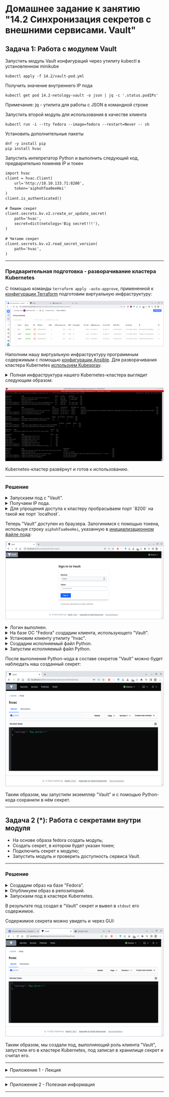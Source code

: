 # Домашнее задание к занятию "14.2 Синхронизация секретов с внешними сервисами. Vault"

## Задача 1: Работа с модулем Vault

Запустить модуль Vault конфигураций через утилиту kubectl в установленном minikube

```
kubectl apply -f 14.2/vault-pod.yml
```

Получить значение внутреннего IP пода

```
kubectl get pod 14.2-netology-vault -o json | jq -c '.status.podIPs'
```

Примечание: jq - утилита для работы с JSON в командной строке

Запустить второй модуль для использования в качестве клиента

```
kubectl run -i --tty fedora --image=fedora --restart=Never -- sh
```

Установить дополнительные пакеты

```
dnf -y install pip
pip install hvac
```

Запустить интепретатор Python и выполнить следующий код, предварительно
поменяв IP и токен

```
import hvac
client = hvac.Client(
    url='http://10.10.133.71:8200',
    token='aiphohTaa0eeHei'
)
client.is_authenticated()

# Пишем секрет
client.secrets.kv.v2.create_or_update_secret(
    path='hvac',
    secret=dict(netology='Big secret!!!'),
)

# Читаем секрет
client.secrets.kv.v2.read_secret_version(
    path='hvac',
)
```

---

### Предварительная подготовка - разворачивание кластера Kubernetes

С помощью команды `terraform apply -auto-approve`, примененной к [конфигурации Terraform](./terraform/main.tf)
подготовим виртуальную инфраструктуру:

![](./images/homework/yc_vms_3.png)

Наполним нашу виртуальную инфраструктуру программным содержимым с помощью [конфигурации Ansible](./infrastructure/site.yaml).
Для разворачивания кластера Kubernetes [используем Kubespray](./infrastructure/playbooks/mount-cluster.ansible.yaml).

<details>
  <summary>Полная инфраструктура нашего Kubernetes-кластера выглядит следующим образом:</summary>

````bash
$ kubectl get cm,sts,svc,deploy,rs,po,pv,pvc,ep -A --field-selector metadata.namespace!=kube-system -o wide --show-labels 
NAMESPACE              NAME                                      DATA   AGE    LABELS
default                configmap/kube-root-ca.crt                1      10d    <none>
infra-sec              configmap/kube-root-ca.crt                1      2d1h   <none>
kube-node-lease        configmap/kube-root-ca.crt                1      10d    <none>
kube-public            configmap/cluster-info                    1      10d    <none>
kube-public            configmap/kube-root-ca.crt                1      10d    <none>
kubernetes-dashboard   configmap/kube-root-ca.crt                1      10d    <none>
kubernetes-dashboard   configmap/kubernetes-dashboard-settings   0      10d    k8s-app=kubernetes-dashboard

NAMESPACE   NAME                                                 READY   AGE   CONTAINERS               IMAGES                                                LABELS
default     statefulset.apps/nfs-server-nfs-server-provisioner   1/1     10d   nfs-server-provisioner   quay.io/kubernetes_incubator/nfs-provisioner:v2.3.0   app.kubernetes.io/managed-by=Helm,app=nfs-server-provisioner,chart=nfs-server-provisioner-1.1.3,heritage=Helm,release=nfs-server

NAMESPACE              NAME                                        TYPE        CLUSTER-IP     EXTERNAL-IP   PORT(S)                                                                                                     AGE   SELECTOR                                        LABELS
default                service/kubernetes                          ClusterIP   10.32.0.1      <none>        443/TCP                                                                                                     10d   <none>                                          component=apiserver,provider=kubernetes
default                service/nfs-server-nfs-server-provisioner   ClusterIP   10.32.172.74   <none>        2049/TCP,2049/UDP,32803/TCP,32803/UDP,20048/TCP,20048/UDP,875/TCP,875/UDP,111/TCP,111/UDP,662/TCP,662/UDP   10d   app=nfs-server-provisioner,release=nfs-server   app.kubernetes.io/managed-by=Helm,app=nfs-server-provisioner,chart=nfs-server-provisioner-1.1.3,heritage=Helm,release=nfs-server
kubernetes-dashboard   service/dashboard-metrics-scraper           ClusterIP   10.32.157.8    <none>        8000/TCP                                                                                                    10d   k8s-app=dashboard-metrics-scraper               k8s-app=dashboard-metrics-scraper
kubernetes-dashboard   service/kubernetes-dashboard                ClusterIP   10.32.74.67    <none>        443/TCP                                                                                                     10d   k8s-app=kubernetes-dashboard                    k8s-app=kubernetes-dashboard

NAMESPACE              NAME                                        READY   UP-TO-DATE   AVAILABLE   AGE   CONTAINERS                  IMAGES                                SELECTOR                            LABELS
kubernetes-dashboard   deployment.apps/dashboard-metrics-scraper   1/1     1            1           10d   dashboard-metrics-scraper   kubernetesui/metrics-scraper:v1.0.8   k8s-app=dashboard-metrics-scraper   k8s-app=dashboard-metrics-scraper
kubernetes-dashboard   deployment.apps/kubernetes-dashboard        1/1     1            1           10d   kubernetes-dashboard        kubernetesui/dashboard:v2.6.1         k8s-app=kubernetes-dashboard        k8s-app=kubernetes-dashboard

NAMESPACE              NAME                                                  DESIRED   CURRENT   READY   AGE   CONTAINERS                  IMAGES                                SELECTOR                                                        LABELS
kubernetes-dashboard   replicaset.apps/dashboard-metrics-scraper-8c47d4b5d   1         1         1       10d   dashboard-metrics-scraper   kubernetesui/metrics-scraper:v1.0.8   k8s-app=dashboard-metrics-scraper,pod-template-hash=8c47d4b5d   k8s-app=dashboard-metrics-scraper,pod-template-hash=8c47d4b5d
kubernetes-dashboard   replicaset.apps/kubernetes-dashboard-6c75475678       1         1         1       10d   kubernetes-dashboard        kubernetesui/dashboard:v2.6.1         k8s-app=kubernetes-dashboard,pod-template-hash=6c75475678       k8s-app=kubernetes-dashboard,pod-template-hash=6c75475678

NAMESPACE              NAME                                            READY   STATUS      RESTARTS        AGE   IP               NODE    NOMINATED NODE   READINESS GATES   LABELS
default                pod/nfs-server-nfs-server-provisioner-0         1/1     Running     16 (148m ago)   10d   10.200.104.23    node2   <none>           <none>            app=nfs-server-provisioner,chart=nfs-server-provisioner-1.1.3,controller-revision-hash=nfs-server-nfs-server-provisioner-64bd6d7f65,heritage=Helm,release=nfs-server,statefulset.kubernetes.io/pod-name=nfs-server-nfs-server-provisioner-0
infra-sec              pod/14.2-netology-vault                         1/1     Running     1 (147m ago)    25h   10.200.166.190   node1   <none>           <none>            <none>
infra-sec              pod/vault-test                                  0/1     Completed   0               13m   10.200.104.50    node2   <none>           <none>            <none>
kubernetes-dashboard   pod/dashboard-metrics-scraper-8c47d4b5d-hjzvq   1/1     Running     14 (147m ago)   10d   10.200.166.191   node1   <none>           <none>            k8s-app=dashboard-metrics-scraper,pod-template-hash=8c47d4b5d
kubernetes-dashboard   pod/kubernetes-dashboard-6c75475678-phbqw       1/1     Running     20 (148m ago)   10d   10.200.104.29    node2   <none>           <none>            k8s-app=kubernetes-dashboard,pod-template-hash=6c75475678

NAMESPACE              NAME                                                        ENDPOINTS                                                             AGE   LABELS
default                endpoints/cluster.local-nfs-server-nfs-server-provisioner   <none>                                                                10d   <none>
default                endpoints/kubernetes                                        10.240.0.11:6443                                                      10d   endpointslice.kubernetes.io/skip-mirror=true
default                endpoints/nfs-server-nfs-server-provisioner                 10.200.104.23:20048,10.200.104.23:662,10.200.104.23:111 + 9 more...   10d   app.kubernetes.io/managed-by=Helm,app=nfs-server-provisioner,chart=nfs-server-provisioner-1.1.3,heritage=Helm,release=nfs-server
kubernetes-dashboard   endpoints/dashboard-metrics-scraper                         10.200.166.191:8000                                                   10d   k8s-app=dashboard-metrics-scraper
kubernetes-dashboard   endpoints/kubernetes-dashboard                              10.200.104.29:8443                                                    10d   k8s-app=kubernetes-dashboard
````

</details>

![](./images/homework/kuber_cluster_all.png)

Kubernetes-кластер развёрнут и готов к использованию.

---

### Решение

<details>
  <summary>Запускаем под с "Vault".</summary>

````bash
$ kubectl apply -f ./vault/vault-pod.yaml 
pod/14.2-netology-vault created
````

</details>

<details>
  <summary>Получаем IP пода.</summary>

````bash
$ kubectl get pod/14.2-netology-vault -o json | jq -c '.status.podIPs'
[{"ip":"10.200.166.188"}]
````

> Или проще:
> ````bash
> $ kubectl get pod/14.2-netology-vault -o wide
> NAME                  READY   STATUS    RESTARTS   AGE   IP               NODE    NOMINATED NODE   READINESS GATES
> 14.2-netology-vault   1/1     Running   0          18m   10.200.166.188   node1   <none>           <none>
> ````

</details>

<details>
  <summary>Для упрощения доступа к кластеру пробрасываем порт `8200` на такой же порт `localhost`.</summary>

````bash
$ kubectl port-forward pod/14.2-netology-vault 8200:8200
Forwarding from 127.0.0.1:8200 -> 8200
Forwarding from [::1]:8200 -> 8200
Handling connection for 8200
...
````

</details>

Теперь "Vault" доступен из браузера. Залогинимся с помощью токена, используя строку `aiphohTaa0eeHei`, указанную
в [инициализационном файле пода](./vault/vault-pod.yaml):

![](images/homework/vault_login.png)

<details>
  <summary>Логин выполнен.</summary>

![](images/homework/vault_logged_in.png)

</details>

<details>
  <summary>На базе ОС "Fedora" создадим клиента, использующего "Vault".</summary>

Для этого запустим контейнер на основе образа ОС "Fedora":

````bash
$ kubectl run -i --tty fedora --image=fedora --restart=Never -- sh
If you don't see a command prompt, try pressing enter.
sh-5.1# cat /etc/os-release
NAME="Fedora Linux"
VERSION="37 (Container Image)"
ID=fedora
VERSION_ID=37
VERSION_CODENAME=""
PLATFORM_ID="platform:f37"
PRETTY_NAME="Fedora Linux 37 (Container Image)"
ANSI_COLOR="0;38;2;60;110;180"
LOGO=fedora-logo-icon
CPE_NAME="cpe:/o:fedoraproject:fedora:37"
DEFAULT_HOSTNAME="fedora"
HOME_URL="https://fedoraproject.org/"
DOCUMENTATION_URL="https://docs.fedoraproject.org/en-US/fedora/f37/system-administrators-guide/"
SUPPORT_URL="https://ask.fedoraproject.org/"
BUG_REPORT_URL="https://bugzilla.redhat.com/"
REDHAT_BUGZILLA_PRODUCT="Fedora"
REDHAT_BUGZILLA_PRODUCT_VERSION=37
REDHAT_SUPPORT_PRODUCT="Fedora"
REDHAT_SUPPORT_PRODUCT_VERSION=37
VARIANT="Container Image"
VARIANT_ID=container
````

> В данном дистрибутиве используется версия `Python 3.11.0`:
> ````bash
> sh-5.1# python3 --version
> Python 3.11.0
> ````

</details>

<details>
  <summary>Установим клиенту утилиту "hvac".</summary>

Сначала установим менеджер пакетов "pip" и затем с его помощью утилиту "hvac",
являющуюся Python-клиентом для "Vault":
````bash
sh-5.1# dnf -y install pip
Fedora 37 - x86_64                                                                                                                                                                                      6.2 MB/s |  64 MB     00:10    
Fedora 37 openh264 (From Cisco) - x86_64                                                                                                                                                                1.3 kB/s | 2.5 kB     00:01    
Fedora Modular 37 - x86_64                                                                                                                                                                              4.6 MB/s | 3.0 MB     00:00    
Fedora 37 - x86_64 - Updates                                                                                                                                                                            6.1 MB/s |  14 MB     00:02    
Fedora Modular 37 - x86_64 - Updates                                                                                                                                                                    5.8 MB/s | 3.7 MB     00:00    
Last metadata expiration check: 0:00:01 ago on Tue Nov 22 13:45:57 2022.
Dependencies resolved.
========================================================================================================================================================================================================================================
 Package                                                        Architecture                                       Version                                                     Repository                                          Size
========================================================================================================================================================================================================================================
Installing:
 python3-pip                                                    noarch                                             22.2.2-2.fc37                                               fedora                                             3.1 M
Installing weak dependencies:
 libxcrypt-compat                                               x86_64                                             4.4.28-3.fc37                                               fedora                                              89 k
 python3-setuptools                                             noarch                                             62.6.0-2.fc37                                               fedora                                             1.6 M

Transaction Summary
========================================================================================================================================================================================================================================
Install  3 Packages

Total download size: 4.8 M
Installed size: 23 M
Downloading Packages:
(1/3): libxcrypt-compat-4.4.28-3.fc37.x86_64.rpm                                                                                                                                                        741 kB/s |  89 kB     00:00    
(2/3): python3-setuptools-62.6.0-2.fc37.noarch.rpm                                                                                                                                                      9.3 MB/s | 1.6 MB     00:00    
(3/3): python3-pip-22.2.2-2.fc37.noarch.rpm                                                                                                                                                             9.7 MB/s | 3.1 MB     00:00    
----------------------------------------------------------------------------------------------------------------------------------------------------------------------------------------------------------------------------------------
Total                                                                                                                                                                                                   8.2 MB/s | 4.8 MB     00:00     
Running transaction check
Transaction check succeeded.
Running transaction test
Transaction test succeeded.
Running transaction
  Preparing        :                                                                                                                                                                                                                1/1 
  Installing       : python3-setuptools-62.6.0-2.fc37.noarch                                                                                                                                                                        1/3 
  Installing       : libxcrypt-compat-4.4.28-3.fc37.x86_64                                                                                                                                                                          2/3 
  Installing       : python3-pip-22.2.2-2.fc37.noarch                                                                                                                                                                               3/3 
  Running scriptlet: python3-pip-22.2.2-2.fc37.noarch                                                                                                                                                                               3/3 
  Verifying        : libxcrypt-compat-4.4.28-3.fc37.x86_64                                                                                                                                                                          1/3 
  Verifying        : python3-pip-22.2.2-2.fc37.noarch                                                                                                                                                                               2/3 
  Verifying        : python3-setuptools-62.6.0-2.fc37.noarch                                                                                                                                                                        3/3 

Installed:
  libxcrypt-compat-4.4.28-3.fc37.x86_64                                         python3-pip-22.2.2-2.fc37.noarch                                         python3-setuptools-62.6.0-2.fc37.noarch                                        

Complete!
sh-5.1# pip install hvac
Collecting hvac
  Downloading hvac-1.0.2-py3-none-any.whl (143 kB)
     ━━━━━━━━━━━━━━━━━━━━━━━━━━━━━━━━━━━━━━━━ 143.5/143.5 kB 2.7 MB/s eta 0:00:00
Collecting pyhcl<0.5.0,>=0.4.4
  Downloading pyhcl-0.4.4.tar.gz (61 kB)
     ━━━━━━━━━━━━━━━━━━━━━━━━━━━━━━━━━━━━━━━━ 61.1/61.1 kB 4.6 MB/s eta 0:00:00
  Installing build dependencies ... done
  Getting requirements to build wheel ... done
  Preparing metadata (pyproject.toml) ... done
Collecting requests<3.0.0,>=2.27.1
  Downloading requests-2.28.1-py3-none-any.whl (62 kB)
     ━━━━━━━━━━━━━━━━━━━━━━━━━━━━━━━━━━━━━━━━ 62.8/62.8 kB 2.9 MB/s eta 0:00:00
Collecting charset-normalizer<3,>=2
  Downloading charset_normalizer-2.1.1-py3-none-any.whl (39 kB)
Collecting idna<4,>=2.5
  Downloading idna-3.4-py3-none-any.whl (61 kB)
     ━━━━━━━━━━━━━━━━━━━━━━━━━━━━━━━━━━━━━━━━ 61.5/61.5 kB 6.0 MB/s eta 0:00:00
Collecting urllib3<1.27,>=1.21.1
  Downloading urllib3-1.26.12-py2.py3-none-any.whl (140 kB)
     ━━━━━━━━━━━━━━━━━━━━━━━━━━━━━━━━━━━━━━━━ 140.4/140.4 kB 11.7 MB/s eta 0:00:00
Collecting certifi>=2017.4.17
  Downloading certifi-2022.9.24-py3-none-any.whl (161 kB)
     ━━━━━━━━━━━━━━━━━━━━━━━━━━━━━━━━━━━━━━━━ 161.1/161.1 kB 15.3 MB/s eta 0:00:00
Building wheels for collected packages: pyhcl
  Building wheel for pyhcl (pyproject.toml) ... done
  Created wheel for pyhcl: filename=pyhcl-0.4.4-py3-none-any.whl size=50127 sha256=f0828e9d181a6ab58d0ea69e5700208da5b083891fa265dde7fd3362af748dab
  Stored in directory: /root/.cache/pip/wheels/e4/f4/3a/691e55b36281820a2e2676ffd693a7f7a068fab60d89353d74
Successfully built pyhcl
Installing collected packages: pyhcl, urllib3, idna, charset-normalizer, certifi, requests, hvac
Successfully installed certifi-2022.9.24 charset-normalizer-2.1.1 hvac-1.0.2 idna-3.4 pyhcl-0.4.4 requests-2.28.1 urllib3-1.26.12
WARNING: Running pip as the 'root' user can result in broken permissions and conflicting behaviour with the system package manager. It is recommended to use a virtual environment instead: https://pip.pypa.io/warnings/venv
sh-5.1# 
````

</details>

<details>
  <summary>Создадим исполняемый файл Python.</summary>

Используя ssh-соединение с нашим экземляром "Fedora" создадим файл
[vault_test.py](./docker/vault_test.py),
имеющий следующее содержимое:
````python
import json
import hvac
import os

def main():
    env_url = os.environ['url']
    env_token = os.environ['token']
    env_write = os.getenv('write', 'False').lower() in ('true', '1', 't')

    print("Authenticating client to URL(token): " + env_url + "('" + env_token + "') for "
          + ("writing" if env_write else "reading"))

    client = hvac.Client(
        url=env_url,
        token=env_token
    )

    is_authenticated = client.is_authenticated()
    if not is_authenticated:
        print("Client is not authenticated!")
        return

    print("Client is authenticated: " + str(client.is_authenticated()))

    # Write secret
    if env_write:
        print("Writing secret...")
        client.secrets.kv.v2.create_or_update_secret(
            path='hvac',
            secret=dict(netology='Big secret!!!'),
        )

    print("Reading secret...")
    secret = client.secrets.kv.v2.read_secret_version(
        path='hvac',
    )
    print("Secret is: " + json.dumps(secret, indent=2))
````

> Здесь параметр `env_url` - это переданный через переменную окружения `url` URL нашего пода, обслуживающего "Vault",
> a параметр `env_token` - это переданная через переменную окружения `token` последовательность символов,
> заданная в качестве токена в [инициализационном файле пода](./vault/vault-pod.yaml)
> (используя её же мы ранее залогинились в "Vault" через браузер).
> 
> ПРИМЕЧАНИЕ: Мы использовали передачу параметров через переменные окружения с целью унификации
> файла [vault_test.py](./docker/vault_test.py) для запуска его как скрипта, так и для запуска в контейнере. 

</details>

<details>
  <summary>Запустим исполняемый файл Python.</summary>

Используя ssh-соединение с нашим экземляром "Fedora" зададим переменные окружения,
а затем командой `python3 vault_test.py` запустим файл [vault_test.py](./docker/vault_test.py) на выполнение:
````bash
sh-5.1# export url=http://10.200.166.188:8200
sh-5.1# export token=aiphohTaa0eeHei
sh-5.1# python3 vault_test.py
````

</details>

После выполнения Python-кода в составе секретов "Vault" можно будет наблюдать наш созданный секрет:

![](images/homework/vault_secret_created.png)

Таким образом, мы запустили экземпляр "Vault" и с помощью Python-кода сохранили в нём секрет.

---

## Задача 2 (*): Работа с секретами внутри модуля

* На основе образа fedora создать модуль;
* Создать секрет, в котором будет указан токен;
* Подключить секрет к модулю;
* Запустить модуль и проверить доступность сервиса Vault.

---

### Решение

<details>
  <summary>Создадим образ на базе "Fedora".</summary>

Используя [Dockerfile](./docker/Dockerfile) собираем образ:
````bash
$ docker build -t olezhuravlev/vault_test:1.0.0 .
Sending build context to Docker daemon  4.096kB
Step 1/5 : FROM fedora
 ---> d1cd7f8c89a9
Step 2/5 : RUN dnf -y install pip && pip install hvac
 ---> Running in 171b50e9195f
Fedora 37 - x86_64                              3.2 MB/s |  64 MB     00:20    
Fedora 37 openh264 (From Cisco) - x86_64        1.3 kB/s | 2.5 kB     00:01    
Fedora Modular 37 - x86_64                      763 kB/s | 3.0 MB     00:04    
Fedora 37 - x86_64 - Updates                    5.9 MB/s |  14 MB     00:02    
Fedora Modular 37 - x86_64 - Updates            1.3 MB/s | 3.7 MB     00:02    
Dependencies resolved.
================================================================================
 Package                  Architecture Version               Repository    Size
================================================================================
Installing:
 python3-pip              noarch       22.2.2-2.fc37         fedora       3.1 M
Installing weak dependencies:
 libxcrypt-compat         x86_64       4.4.28-3.fc37         fedora        89 k
 python3-setuptools       noarch       62.6.0-2.fc37         fedora       1.6 M

Transaction Summary
================================================================================
Install  3 Packages

Total download size: 4.8 M
Installed size: 23 M
Downloading Packages:
(1/3): libxcrypt-compat-4.4.28-3.fc37.x86_64.rp 315 kB/s |  89 kB     00:00    
(2/3): python3-setuptools-62.6.0-2.fc37.noarch. 1.4 MB/s | 1.6 MB     00:01    
(3/3): python3-pip-22.2.2-2.fc37.noarch.rpm     650 kB/s | 3.1 MB     00:04    
--------------------------------------------------------------------------------
Total                                           934 kB/s | 4.8 MB     00:05     
Running transaction check
Transaction check succeeded.
Running transaction test
Transaction test succeeded.
Running transaction
  Preparing        :                                                        1/1 
  Installing       : python3-setuptools-62.6.0-2.fc37.noarch                1/3 
  Installing       : libxcrypt-compat-4.4.28-3.fc37.x86_64                  2/3 
  Installing       : python3-pip-22.2.2-2.fc37.noarch                       3/3 
  Running scriptlet: python3-pip-22.2.2-2.fc37.noarch                       3/3 
  Verifying        : libxcrypt-compat-4.4.28-3.fc37.x86_64                  1/3 
  Verifying        : python3-pip-22.2.2-2.fc37.noarch                       2/3 
  Verifying        : python3-setuptools-62.6.0-2.fc37.noarch                3/3 

Installed:
  libxcrypt-compat-4.4.28-3.fc37.x86_64      python3-pip-22.2.2-2.fc37.noarch   
  python3-setuptools-62.6.0-2.fc37.noarch   

Complete!
Collecting hvac
  Downloading hvac-1.0.2-py3-none-any.whl (143 kB)
     ━━━━━━━━━━━━━━━━━━━━━━━━━━━━━━━━━━━━━ 143.5/143.5 kB 694.9 kB/s eta 0:00:00
Collecting pyhcl<0.5.0,>=0.4.4
  Downloading pyhcl-0.4.4.tar.gz (61 kB)
     ━━━━━━━━━━━━━━━━━━━━━━━━━━━━━━━━━━━━━━━━ 61.1/61.1 kB 2.0 MB/s eta 0:00:00
  Installing build dependencies: started
  Installing build dependencies: finished with status 'done'
  Getting requirements to build wheel: started
  Getting requirements to build wheel: finished with status 'done'
  Preparing metadata (pyproject.toml): started
  Preparing metadata (pyproject.toml): finished with status 'done'
Collecting requests<3.0.0,>=2.27.1
  Downloading requests-2.28.1-py3-none-any.whl (62 kB)
     ━━━━━━━━━━━━━━━━━━━━━━━━━━━━━━━━━━━━━━━━ 62.8/62.8 kB 2.2 MB/s eta 0:00:00
Collecting charset-normalizer<3,>=2
  Downloading charset_normalizer-2.1.1-py3-none-any.whl (39 kB)
Collecting idna<4,>=2.5
  Downloading idna-3.4-py3-none-any.whl (61 kB)
     ━━━━━━━━━━━━━━━━━━━━━━━━━━━━━━━━━━━━━━━━ 61.5/61.5 kB 2.7 MB/s eta 0:00:00
Collecting urllib3<1.27,>=1.21.1
  Downloading urllib3-1.26.12-py2.py3-none-any.whl (140 kB)
     ━━━━━━━━━━━━━━━━━━━━━━━━━━━━━━━━━━━━━ 140.4/140.4 kB 704.7 kB/s eta 0:00:00
Collecting certifi>=2017.4.17
  Downloading certifi-2022.9.24-py3-none-any.whl (161 kB)
     ━━━━━━━━━━━━━━━━━━━━━━━━━━━━━━━━━━━━━━━ 161.1/161.1 kB 1.6 MB/s eta 0:00:00
Building wheels for collected packages: pyhcl
  Building wheel for pyhcl (pyproject.toml): started
  Building wheel for pyhcl (pyproject.toml): finished with status 'done'
  Created wheel for pyhcl: filename=pyhcl-0.4.4-py3-none-any.whl size=50127 sha256=9212ee312c0a0c548db9b7e55dd30b28ae62d370d6a711a91e82fe017eb57708
  Stored in directory: /root/.cache/pip/wheels/e4/f4/3a/691e55b36281820a2e2676ffd693a7f7a068fab60d89353d74
Successfully built pyhcl
Installing collected packages: pyhcl, urllib3, idna, charset-normalizer, certifi, requests, hvac
Successfully installed certifi-2022.9.24 charset-normalizer-2.1.1 hvac-1.0.2 idna-3.4 pyhcl-0.4.4 requests-2.28.1 urllib3-1.26.12
WARNING: Running pip as the 'root' user can result in broken permissions and conflicting behaviour with the system package manager. It is recommended to use a virtual environment instead: https://pip.pypa.io/warnings/venv
Removing intermediate container 171b50e9195f
 ---> c05bba6ee7c0
Step 3/5 : COPY vault_test.py /
 ---> a83ea9a742c2
Step 4/5 : ENV write false
 ---> Running in ea4367e6fb04
Removing intermediate container ea4367e6fb04
 ---> d5658615132f
Step 5/5 : CMD python3 vault_test.py
 ---> Running in 1eae9764d546
Removing intermediate container 1eae9764d546
 ---> 143bca1510b7
Successfully built 143bca1510b7
Successfully tagged olezhuravlev/vault_test:1.0.0
````

</details>

<details>
  <summary>Опубликуем образ в репозиторий.</summary>

Логинимся в [публичный репозиторий](https://hub.docker.com/repository/docker/olezhuravlev/vault_test)
и отправляем в него созданный образ:
````bash
$ docker login                                   
Authenticating with existing credentials...
WARNING! Your password will be stored unencrypted in /home/oleg/.docker/config.json.
Configure a credential helper to remove this warning. See
https://docs.docker.com/engine/reference/commandline/login/#credentials-store

Login Succeeded

$ docker push olezhuravlev/vault_test:1.0.0      
The push refers to repository [docker.io/olezhuravlev/vault_test]
b6e70a4c133c: Layer already exists 
bed63162af20: Pushed 
a2747030d91b: Layer already exists 
1.0.0: digest: sha256:493cea0dac9648db0653efcd62712ff4b544e10826d4a2896ccceb61abc81f23 size: 949
````

![](images/homework/dockerhub_vault_test_image.png)

</details>

<details>
  <summary>Запускаем под в кластере Kubernetes.</summary>

В [конфигурационном файле](./vault/vault-test-pod.yaml) укажем требуемые параметры `url`, `token` и `write` после чего
запускаем под:
````bash
$ kubectl apply -f ./vault/vault-test-pod.yaml
pod/vault-test created
````

Запущенный под выполнился и перешел в статус "Completed":
````bash
$ kubectl get po -o wide
NAME                  READY   STATUS      RESTARTS       AGE   IP               NODE    NOMINATED NODE   READINESS GATES
14.2-netology-vault   1/1     Running     1 (134m ago)   25h   10.200.166.190   node1   <none>           <none>
vault-test            0/1     Completed   0              30s   10.200.104.50    node2   <none>           <none>
````

Проверим логи пода:
````bash
$ kubectl logs pod/vault-test
Authenticating client to URL(token): http://10.200.166.190:8200('aiphohTaa0eeHei') for writing
Client is authenticated: True
Writing secret...
Reading secret...
Secret is: {
  "request_id": "b721a8c6-13fd-dd05-9647-e1b8fe53a0d6",
  "lease_id": "",
  "renewable": false,
  "lease_duration": 0,
  "data": {
    "data": {
      "netology": "Big secret!!!"
    },
    "metadata": {
      "created_time": "2022-11-23T15:06:59.991627158Z",
      "custom_metadata": null,
      "deletion_time": "",
      "destroyed": false,
      "version": 1
    }
  },
  "wrap_info": null,
  "warnings": null,
  "auth": null
}
````

</details>

В результате под создал в "Vault" секрет и вывел в `stdout` его содержимое.

Содержимое секрета можно увидеть и через GUI:

![](images/homework/vault_secret_created_by_pod.png)

Таким образом, мы создали под, выполняющий роль клиента "Vault", запустили его в кластере Kubernetes,
под записал в хранилище секрет и считал его.

---

<details>
  <summary>Приложение 1 - Лекция</summary>

Объявление переменной пути к конфигурации (если ещё не объявлена):
````bash
$ export KUBECONFIG=~/.kube/config

$ echo $KUBECONFIG
/home/oleg/.kube/config
````

Создание пространства имен:
````bash
$ kubectl create ns infra-sec
````

Переключение на пространство имен infra-sec
````bash
$ kubens infra-sec
````

> Можно переключиться без использования kubens:
>
> ````bash
> $ kubectl config set-context --current --namespace=infra-sec
> Context "kubernetes-admin@cluster.local" modified.
> 
> $ kubectl config view --minify | grep namespace
> namespace: infra-sec
> ````

Применение конфигурации для создания ConfigMap:
````bash
$ kubectl apply -f ./manifests/00-cm.yaml
configmap/vault-config created

$ kubectl get cm
NAME               DATA   AGE
kube-root-ca.crt   1      10m
vault-config       1      3m15s
````

Применение конфигурации для создания StatefulSet:
````bash
$ kubectl apply -f ./manifests/01-ss.yaml
statefulset.apps/vault created

$ kubectl get sts
NAME    READY   AGE
vault   1/1     36sk
````

Применение конфигурации для создания Service:
````bash
$ kubectl apply -f ./manifests/02-svc.yaml
service/vault created

$ kubectl get svc
NAME    TYPE        CLUSTER-IP   EXTERNAL-IP   PORT(S)    AGE
vault   ClusterIP   None         <none>        8200/TCP   40s

$ kubectl get pvc -o wide
NAME                 STATUS   VOLUME                                     CAPACITY   ACCESS MODES   STORAGECLASS   AGE    VOLUMEMODE
vault-data-vault-0   Bound    pvc-a583d8d9-9eb5-4782-8431-96cdf439a13f   1Gi        RWO            nfs            119m   Filesystem

$ kubectl get pv -o wide
NAME                                       CAPACITY   ACCESS MODES   RECLAIM POLICY   STATUS   CLAIM                          STORAGECLASS   REASON   AGE    VOLUMEMODE
pvc-a583d8d9-9eb5-4782-8431-96cdf439a13f   1Gi        RWO            Delete           Bound    infra-sec/vault-data-vault-0   nfs                     119m   Filesystem
````

> Для доступа снаружи не будем выполнять проброс портов сервиса `vault` на localhost,
> а сразу создадим сервис типа NodePort:
> ````bash
> $ kubectl apply -f ./manifests/03-svc-nodeport.yaml
> service/vault-nodeport created
> 
> $ kubectl get svc
> NAME             TYPE       CLUSTER-IP      EXTERNAL-IP   PORT(S)          AGE
> vault-nodeport   NodePort   10.32.146.139   <none>        8200:31000/TCP   5m30s
> ````

> Для ускорения процесса установки "Vault" все конфигурации были собраны
> в один файл [vault.yaml](vault/vault.yaml).

Теперь под, представляющий "Vault", находится в рабочем состоянии:
````bash
$ kubectl get po -o wide
NAME      READY   STATUS    RESTARTS   AGE    IP               NODE    NOMINATED NODE   READINESS GATES
vault-0   1/1     Running   0          104s   10.200.166.150   node1   <none>           <none>
````

С этого момента доступ к Vault появляется, но сам Vault находится в "запечатанном" состоянии:

![](images/vault_up.png)

Для распечатывания Vault укажем общее количество ключей и количество ключей, необходимых для распечатывания:

![](images/vault_key_shares.png)

Vault инициализирован:

![](images/vault_inited.png)

И созданный набор ключей можно скачать в виде JSON-файла:

![](images/vault_keys_download.png)

После нажатия кнопки Unseal Vault следует последовательно ввести любые 3 ключа (используя форму base64):

|             1 of 3             |             2 of 3             |             3 of 3             |
|:------------------------------:|:------------------------------:|:------------------------------:|
| ![](images/vault_unseal_0.png) | ![](images/vault_unseal_1.png) | ![](images/vault_unseal_2.png) |

И ввести корневой токен (root token):

![](images/vault_unseal_3.png)

После этого Vault готов к использованию:

![](images/vault_unsealed.png)

### Включим метод аутентификации

На закладке Access в качестве метода авторизации:

![](images/vault_new_auth_method.png)

Выбираем "App Role":

![](images/vault_new_app_role.png)

Указываем путь для доступа через URL (оставим дефолтный `approle`):

![](images/vault_new_app_role_path.png)

Метод авторизации установлен:

![](images/vault_new_app_role_created.png)


### Создадим политику

Инициализируем  новое секретное хранилище, нажав кнопку "Enable new engine" на закладке "Secrets":

![](images/vault_secret_engine.png)

Затем выбираем "KV":

![](images/vault_secret_engine_kv.png)

И задаём URL-путь (здесь - `secrets`):

![](images/vault_secret_engine_path.png)

Секретное хранилище `secrets` создано:

![](images/vault_secret_storage_created.png)

Укажем URL, по которому расположен наш экземпляр Vault:
````bash
$ export VAULT_ADDR=http://158.160.36.213:31000

$ echo $VAULT_ADDR
http://158.160.36.213:31000
````

Укажем токен для доступа к Vault:
````bash
$ export VAULT_TOKEN=s.3ySA9R4xMoZL3xZBAFA65Ue1

$ echo $VAULT_TOKEN
s.3ySA9R4xMoZL3xZBAFA65Ue1
````

Добавим ключ в созданное хранилище:
````bash
$ vault kv put secrets/k11s/demo/app/nginx responseText="Hello from Vault"
========== Secret Path ==========
secrets/data/k11s/demo/app/nginx

======= Metadata =======
Key                Value
---                -----
created_time       2022-11-21T13:33:06.336956819Z
custom_metadata    <nil>
deletion_time      n/a
destroyed          false
version            1
````

Созданный ключ можно наблюдать через GUI:
![](images/vault_secret_key_created.png)

Также можно добраться до его значения:
![](images/vault_secret_key_value.png)

Создадим политику, указывающую, что по пути `secrets/data/k11s/demo/app/nginx` возможно только чтение:
````bash
$ vault policy write -tls-skip-verify nginx_conf_demo -<<EOF 
# Read-only permission on secrets stored at 'secrets/k11s/demo/app/nginx'
path "secrets/data/k11s/demo/app/nginx" {
  capabilities = [ "read" ]
}
EOF

Success! Uploaded policy: nginx_conf_demo
````

Созданную политику можно наблюдать в GUI на закладке "Policies":

![](images/vault_policy_created.png)

Также можно увидеть содержимое политики:

![](images/vault_policy_nginx_conf_demo.png)

### Создадим роль

Создадим роль, указав помимо прочих параметров применяемую политику "nginx_conf_demo":
````bash
$ vault write -tls-skip-verify auth/approle/role/nginx-demo \
  token_policies="nginx_conf_demo" \
  token_ttl=1h \
  token_max_ttl=4h \
  secret_id_bound_cidrs="0.0.0.0/0","127.0.0.1/32" \
  token_bound_cidrs="0.0.0.0/0","127.0.0.1/32" \
  secret_id_ttl=60m policies="nginx_conf_demo" \
  bind_secret_id=false

Success! Data written to: auth/approle/role/nginx-demo
````

Можно получить описание имеющейся роли:
````bash
$ vault read -tls-skip-verify auth/approle/role/nginx-demo
Key                        Value
---                        -----
bind_secret_id             false
local_secret_ids           false
policies                   [nginx_conf_demo]
secret_id_bound_cidrs      [0.0.0.0/0 127.0.0.1/32]
secret_id_num_uses         0
secret_id_ttl              1h
token_bound_cidrs          [0.0.0.0/0 127.0.0.1]
token_explicit_max_ttl     0s
token_max_ttl              4h
token_no_default_policy    false
token_num_uses             0
token_period               0s
token_policies             [nginx_conf_demo]
token_ttl                  1h
token_type                 default
````

Получаем идентификатор роли:
````bash
$ vault read -tls-skip-verify auth/approle/role/nginx-demo/role-id
Key        Value
---        -----
role_id    c823e94e-1cc0-ec8b-13c4-61e231b9ba1e
````

Полученный идентификатор роли указываем в [ConfigMap](./nginx/00-cm.yaml):
````yaml
  app-role-id: |
    c823e94e-1cc0-ec8b-13c4-61e231b9ba1e
````

Применяем [конфигурацию](./nginx/00-cm.yaml), создавая ConfigMaps:
````bash
$ kubectl apply -f ./nginx/00-cm.yaml
configmap/vault-nginx-template created
configmap/vault-agent-configs created

$ kubectl get cm --show-labels
NAME                   DATA   AGE     LABELS
kube-root-ca.crt       1      24h     <none>
vault-agent-configs    3      48s     app=vault
vault-config           1      4h54m   app=vault
vault-nginx-template   1      49s     app=vault
````

Применяем [деплоймент](./nginx/01-dp.yaml):
````bash
$ kubectl apply -f ./nginx/01-dp.yaml
deployment.apps/nginx-autoreload created

$ kubectl get deploy --show-labels
NAME               READY   UP-TO-DATE   AVAILABLE   AGE    LABELS
nginx-autoreload   1/1     1            1           4m8s   app=vault,role=nginx-reload-test
````

> Для ускорения процесса установки этого экземпляра "nginx" все конфигурации были собраны
> в один файл [nginx.yaml](./nginx/nginx.yaml).

В [конфигурации для nginx](./nginx/00-cm.yaml) указано выводить содержимое секрета `secrets/k11s/demo/app/nginx`:
````bash
location / {
  {{ with secret "secrets/k11s/demo/app/nginx" }}
  return 200 '{{ .Data.data.responseText }}';
  add_header Content-Type text/plain always;
  {{ end }}
}
````

Поэтому обратившись по порту, прослушиваемому nginx, можно получить содержимое секрета:

![](images/vault_secret_nginx.png)

Если изменить значение секрета:

![](images/vault_secret_key_value_2.png)

То по прошествии периода, заданного в [конфигурации nginx](./nginx/00-cm.yaml) (здесь - 1 минута):
````bash
template_config {
      static_secret_render_interval = "1m"
}
````

Изменится и отображаемое значение:

![](images/vault_secret_nginx_2.png)

</details>

---

<details>
  <summary>Приложение 2 - Полезная информация</summary>

Список ресурсов с указанием коротких имён:
````bash
$ kubectl api-resources
NAME                SHORTNAMES   APIVERSION   NAMESPACED   KIND
bindings                         v1           true         Binding
componentstatuses   cs           v1           false        ComponentStatus
configmaps          cm           v1           true         ConfigMap
endpoints           ep           v1           true         Endpoints
events              ev           v1           true         Event
...
````

Установка Vault на Manjaro:
````bash
$ sudo snap install vault
[sudo] пароль для oleg:
vault (1.10/stable) 1.10.6 from Canonical✓ installed

> $ vault --version
Vault v1.10.6 (cgo)
````

Принудительное удаление пода:
````bash
$ kubectl delete pod/vault-0 -n infra-sec --grace-period=0 --force 
Warning: Immediate deletion does not wait for confirmation that the running resource has been terminated. The resource may continue to run on the cluster indefinitely.
pod "vault-0" force deleted
````

</details>

---

